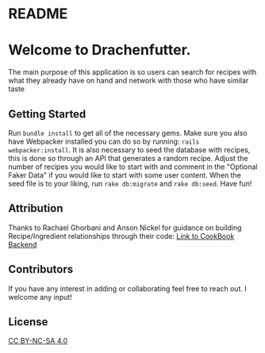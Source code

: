 # README


# Welcome to Drachenfutter.
The main purpose of this application is so users can search for recipes with what they already have on hand and network with those who have similar taste

## Getting Started
Run `bundle install` to get all of the necessary gems. Make sure you also have Webpacker installed you can do so by running: `rails webpacker:install`. It is also necessary to seed the database with recipes, this is done so through an API that generates a random recipe. Adjust the number of recipes you would like to start with and comment in the "Optional Faker Data" if you would like to start with some user content. When the seed file is to your liking, run `rake db:migrate` and `rake db:seed`. Have fun!

## Attribution

Thanks to Rachael Ghorbani and Anson Nickel for guidance on building Recipe/Ingredient relationships through their code: [Link to CookBook Backend]( https://github.com/rachaelghorbani/cookbook-backend)


## Contributors 
If you have any interest in adding or collaborating feel free to reach out. I welcome any input!


## License
[CC BY-NC-SA 4.0]( https://creativecommons.org/licenses/by-nc-sa/4.0/
)

